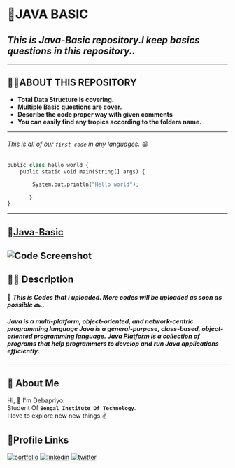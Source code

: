 # **📌JAVA BASIC**
## _This is Java-Basic repository.I keep basics questions in this repository.._
---
## **🤷‍♂️ABOUT THIS REPOSITORY**

- **Total Data Structure  is covering.**
- **Multiple Basic questions are cover.**
- **Describe  the code proper way with given comments**
- **You can easily find any tropics according to the folders name.**
---
###### This is all of our `first code` in any languages. 😁
```python
public class hello_world {
    public static void main(String[] args) {

        System.out.println("Hello world");
       
       }
}
```
---
## 🔗[Java-Basic](https://github.com/debapriyo007/java-Basic/)
## ![Code Screenshot](https://scontent.fccu16-1.fna.fbcdn.net/v/t39.30808-6/324876808_643409607553836_5308322544307398263_n.jpg?_nc_cat=106&ccb=1-7&_nc_sid=730e14&_nc_ohc=EdmerUq5pmwAX92os2k&_nc_ht=scontent.fccu16-1.fna&oh=00_AfDa1NBTashEZgINIAAgoNkVp2tXulqnODIjeWl9im8gqQ&oe=63C315F9)
## 🧑‍💻 Description 
#### 📌 _This is  Codes that i uploaded. More codes will be uploaded as soon as possible_ 🔜..
##### Java is a multi-platform, object-oriented, and network-centric programming language Java is a general-purpose, class-based, object-oriented programming language. Java Platform is a collection of programs that help programmers to develop and run Java applications efficiently.
---
## 🚀 About Me
Hi, 👋 I'm Debapriyo.<br>Student Of <b>``Bengal Institute Of Technology``</b>.<br>I love to explore new new things.✌

## 🔗Profile Links
[![portfolio](https://img.shields.io/badge/my_portfolio-000?style=for-the-badge&logo=ko-fi&logoColor=white)](https://katherineoelsner.com/)
[![linkedin](https://img.shields.io/badge/linkedin-0A66C2?style=for-the-badge&logo=linkedin&logoColor=white)](https://www.linkedin.com/)
[![twitter](https://img.shields.io/badge/twitter-1DA1F2?style=for-the-badge&logo=twitter&logoColor=white)](https://twitter.com/)



